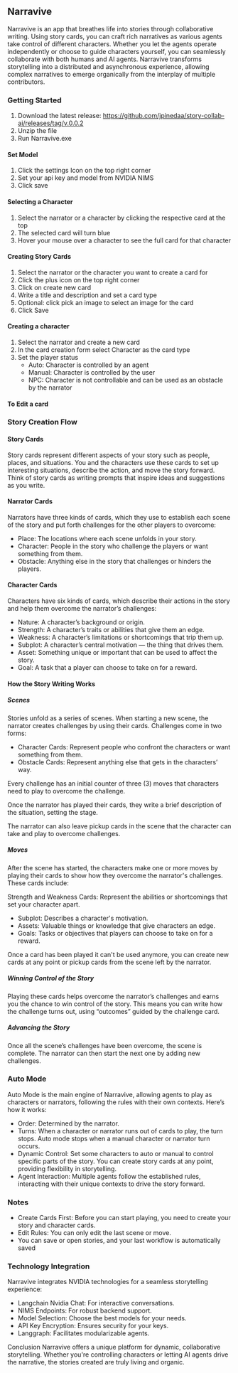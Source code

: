 ## Narravive
Narravive is an app that breathes life into stories through collaborative writing. Using story cards, you can craft rich narratives as various agents take control of different characters. Whether you let the agents operate independently or choose to guide characters yourself, you can seamlessly collaborate with both humans and AI agents. Narravive transforms storytelling into a distributed and asynchronous experience, allowing complex narratives to emerge organically from the interplay of multiple contributors.

### Getting Started

1. Download the latest release: https://github.com/jpinedaa/story-collab-ai/releases/tag/v.0.0.2
2. Unzip the file
3. Run Narravive.exe

#### Set Model
1. Click the settings Icon on the top right corner
2. Set your api key and model from NVIDIA NIMS
3. Click save

#### Selecting a Character
1. Select the narrator or a character by clicking the respective card at the top
2. The selected card will turn blue
3. Hover your mouse over a character to see the full card for that character

#### Creating Story Cards
1. Select the narrator or the character you want to create a card for
2. Click the plus icon on the top right corner
3. Click on create new card
4. Write a title and description and set a card type
5. Optional: click pick an image to select an image for the card
6. Click Save

#### Creating a character
1. Select the narrator and create a new card
2. In the card creation form select Character as the card type
3. Set the player status
    * Auto: Character is controlled by an agent
    * Manual: Character is controlled by the user
    * NPC: Character is not controllable and can be used as an obstacle by the narrator

#### To Edit a card

### Story Creation Flow
#### Story Cards
Story cards represent different aspects of your story such as people, places, and situations. 
You and the characters use these cards to set up interesting situations, describe the action, and move the story forward. 
Think of story cards as writing prompts that inspire ideas and suggestions as you write.

#### Narrator Cards
Narrators have three kinds of cards, which they use to establish each scene of the story and put forth challenges for the other players to overcome:
* Place: The locations where each scene unfolds in your story.
* Character: People in the story who challenge the players or want something from them.
* Obstacle: Anything else in the story that challenges or hinders the players.

#### Character Cards
Characters have six kinds of cards, which describe their actions in the story and help them overcome the narrator’s challenges:

* Nature: A character’s background or origin.
* Strength: A character’s traits or abilities that give them an edge.
* Weakness: A character’s limitations or shortcomings that trip them up.
* Subplot: A character’s central motivation — the thing that drives them.
* Asset: Something unique or important that can be used to affect the story.
* Goal: A task that a player can choose to take on for a reward.
  
#### How the Story Writing Works
##### Scenes
Stories unfold as a series of scenes. When starting a new scene, the narrator creates challenges by using their cards. Challenges come in two forms:
* Character Cards: Represent people who confront the characters or want something from them.
* Obstacle Cards: Represent anything else that gets in the characters’ way.

Every challenge has an initial counter of three (3) moves that characters need to play to overcome the challenge. 

Once the narrator has played their cards, they write a brief description of the situation, setting the stage.

The narrator can also leave pickup cards in the scene that the character can take and play to overcome challenges.

##### Moves

After the scene has started, the characters make one or more moves by playing their cards to show how they overcome the narrator's challenges. These cards include:

Strength and Weakness Cards: Represent the abilities or shortcomings that set your character apart.

* Subplot: Describes a character's motivation.
* Assets: Valuable things or knowledge that give characters an edge.
* Goals: Tasks or objectives that players can choose to take on for a reward.

Once a card has been played it can't be used anymore, you can create new cards at any point or pickup cards from the scene left by the narrator.

##### Winning Control of the Story
Playing these cards helps overcome the narrator’s challenges and earns you the chance to win control of the story. This means you can write how the challenge turns out, using “outcomes” guided by the challenge card.

##### Advancing the Story
Once all the scene’s challenges have been overcome, the scene is complete. The narrator can then start the next one by adding new challenges.

### Auto Mode
Auto Mode is the main engine of Narravive, allowing agents to play as characters or narrators, following the rules with their own contexts. Here’s how it works:

* Order: Determined by the narrator.
* Turns: When a character or narrator runs out of cards to play, the turn stops. Auto mode stops when a manual character or narrator turn occurs.
* Dynamic Control: Set some characters to auto or manual to control specific parts of the story. You can create story cards at any point, providing flexibility in storytelling.
* Agent Interaction: Multiple agents follow the established rules, interacting with their unique contexts to drive the story forward.

### Notes
* Create Cards First: Before you can start playing, you need to create your story and character cards.
* Edit Rules: You can only edit the last scene or move.
* You can save or open stories, and your last workflow is automatically saved

### Technology Integration
Narravive integrates NVIDIA technologies for a seamless storytelling experience:
* Langchain Nvidia Chat: For interactive conversations.
* NIMS Endpoints: For robust backend support.
* Model Selection: Choose the best models for your needs.
* API Key Encryption: Ensures security for your keys.
* Langgraph: Facilitates modularizable agents.

Conclusion
Narravive offers a unique platform for dynamic, collaborative storytelling. Whether you're controlling characters or letting AI agents drive the narrative, the stories created are truly living and organic.
